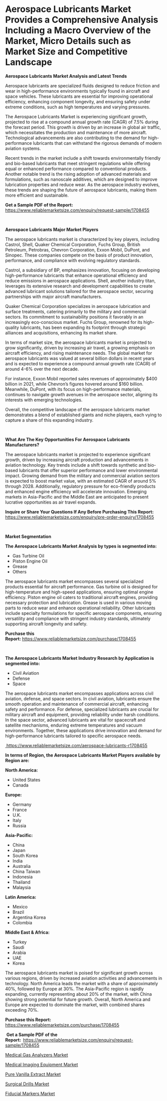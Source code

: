 <p><h1>Aerospace Lubricants Market Provides a Comprehensive Analysis Including a Macro Overview of the Market, Micro Details such as Market Size and Competitive Landscape</h1></p><p><strong>Aerospace Lubricants Market Analysis and Latest Trends</strong></p>
<p><p>Aerospace lubricants are specialized fluids designed to reduce friction and wear in high-performance environments typically found in aircraft and space vehicles. These lubricants are essential for improving operational efficiency, enhancing component longevity, and ensuring safety under extreme conditions, such as high temperatures and varying pressures.</p><p>The Aerospace Lubricants Market is experiencing significant growth, projected to rise at a compound annual growth rate (CAGR) of 7.5% during the forecast period. This growth is driven by an increase in global air traffic, which necessitates the production and maintenance of more aircraft. Technological advancements are also contributing to the demand for high-performance lubricants that can withstand the rigorous demands of modern aviation systems.</p><p>Recent trends in the market include a shift towards environmentally friendly and bio-based lubricants that meet stringent regulations while offering equal or enhanced performance compared to conventional products. Another notable trend is the rising adoption of advanced materials and formulations, such as nanoscale additives, which are designed to improve lubrication properties and reduce wear. As the aerospace industry evolves, these trends are shaping the future of aerospace lubricants, making them more efficient and sustainable.</p></p>
<p><strong>Get a Sample PDF of the Report:&nbsp;</strong> <a href="https://www.reliablemarketsize.com/enquiry/request-sample/1708455?utm_campaign=1694&utm_medium=2&utm_source=Github&utm_content=ia&utm_term=21102024&utm_id=aerospace-lubricants">https://www.reliablemarketsize.com/enquiry/request-sample/1708455</a></p>
<p>&nbsp;</p>
<p><strong>Aerospace Lubricants Major Market Players</strong></p>
<p><p>The aerospace lubricants market is characterized by key players, including Castrol, Shell, Quaker Chemical Corporation, Fuchs Group, British Petroleum, Petrobras, Chevron Corporation, Exxon Mobil, DuPont, and Sinopec. These companies compete on the basis of product innovation, performance, and compliance with evolving regulatory standards.</p><p>Castrol, a subsidiary of BP, emphasizes innovation, focusing on developing high-performance lubricants that enhance operational efficiency and reduce emissions in aerospace applications. Shell, another industry titan, leverages its extensive research and development capabilities to create advanced lubricant solutions tailored for the aerospace sector, securing partnerships with major aircraft manufacturers.</p><p>Quaker Chemical Corporation specializes in aerospace lubrication and surface treatments, catering primarily to the military and commercial sectors. Its commitment to sustainability positions it favorably in an increasingly eco-conscious market. Fuchs Group, renowned for its high-quality lubricants, has been expanding its footprint through strategic alliances and acquisitions, enhancing its market share.</p><p>In terms of market size, the aerospace lubricants market is projected to grow significantly, driven by increasing air travel, a growing emphasis on aircraft efficiency, and rising maintenance needs. The global market for aerospace lubricants was valued at several billion dollars in recent years and is expected to experience a compound annual growth rate (CAGR) of around 4-6% over the next decade.</p><p>For instance, Exxon Mobil reported sales revenues of approximately $400 billion in 2021, while Chevron’s figures hovered around $160 billion. Meanwhile, DuPont, with its focus on high-performance materials, continues to navigate growth avenues in the aerospace sector, aligning its interests with emerging technologies.</p><p>Overall, the competitive landscape of the aerospace lubricants market demonstrates a blend of established giants and niche players, each vying to capture a share of this expanding industry.</p></p>
<p>&nbsp;</p>
<p><strong>What Are The Key Opportunities For Aerospace Lubricants Manufacturers?</strong></p>
<p><p>The aerospace lubricants market is projected to experience significant growth, driven by increasing aircraft production and advancements in aviation technology. Key trends include a shift towards synthetic and bio-based lubricants that offer superior performance and lower environmental impact. Growing demand from the military and commercial aviation sectors is expected to boost market value, with an estimated CAGR of around 5% through 2028. Additionally, regulatory pressure for eco-friendly products and enhanced engine efficiency will accelerate innovation. Emerging markets in Asia-Pacific and the Middle East are anticipated to present lucrative opportunities as air travel expands.</p></p>
<p><strong>Inquire or Share Your Questions If Any Before Purchasing This Report:</strong> <a href="https://www.reliablemarketsize.com/enquiry/pre-order-enquiry/1708455?utm_campaign=1694&utm_medium=2&utm_source=Github&utm_content=ia&utm_term=21102024&utm_id=aerospace-lubricants">https://www.reliablemarketsize.com/enquiry/pre-order-enquiry/1708455</a></p>
<p>&nbsp;</p>
<p><strong>Market Segmentation</strong></p>
<p><strong>The Aerospace Lubricants Market Analysis by types is segmented into:</strong></p>
<p><ul><li>Gas Turbine Oil</li><li>Piston Engine Oil</li><li>Grease</li><li>Others</li></ul></p>
<p><p>The aerospace lubricants market encompasses several specialized products essential for aircraft performance. Gas turbine oil is designed for high-temperature and high-speed applications, ensuring optimal engine efficiency. Piston engine oil caters to traditional aircraft engines, providing necessary protection and lubrication. Grease is used in various moving parts to reduce wear and enhance operational reliability. Other lubricants include specialty formulations for specific aerospace components, ensuring versatility and compliance with stringent industry standards, ultimately supporting aircraft longevity and safety.</p></p>
<p><strong>Purchase this Report:&nbsp;</strong><a href="https://www.reliablemarketsize.com/purchase/1708455?utm_campaign=1694&utm_medium=2&utm_source=Github&utm_content=ia&utm_term=21102024&utm_id=aerospace-lubricants">https://www.reliablemarketsize.com/purchase/1708455</a></p>
<p>&nbsp;</p>
<p><strong>The Aerospace Lubricants Market Industry Research by Application is segmented into:</strong></p>
<p><ul><li>Civil Aviation</li><li>Defense</li><li>Space</li></ul></p>
<p><p>The aerospace lubricants market encompasses applications across civil aviation, defense, and space sectors. In civil aviation, lubricants ensure the smooth operation and maintenance of commercial aircraft, enhancing safety and performance. For defense, specialized lubricants are crucial for military aircraft and equipment, providing reliability under harsh conditions. In the space sector, advanced lubricants are vital for spacecraft and satellite mechanisms, enduring extreme temperatures and vacuum environments. Together, these applications drive innovation and demand for high-performance lubricants tailored to specific aerospace needs.</p></p>
<p><a href="https://www.reliablemarketsize.com/aerospace-lubricants-r1708455?utm_campaign=1694&utm_medium=2&utm_source=Github&utm_content=ia&utm_term=21102024&utm_id=aerospace-lubricants">&nbsp;https://www.reliablemarketsize.com/aerospace-lubricants-r1708455</a></p>
<p><strong>In terms of Region, the Aerospace Lubricants Market Players available by Region are:</strong></p>
<p>
    <p> <strong> North America: </strong>
        <ul>
            <li>United States</li>
            <li>Canada</li>
        </ul>
        </p> 
    <p> <strong> Europe: </strong>
        <ul>
            <li>Germany</li>
            <li>France</li>
            <li>U.K.</li>
            <li>Italy</li>
            <li>Russia</li>
        </ul>
        </p> 
    <p> <strong> Asia-Pacific: </strong>
        <ul>
            <li>China</li>
            <li>Japan</li>
            <li>South Korea</li>
            <li>India</li>
            <li>Australia</li>
            <li>China Taiwan</li>
            <li>Indonesia</li>
            <li>Thailand</li>
            <li>Malaysia</li>
        </ul>
        </p> 
    <p> <strong> Latin America: </strong>
        <ul>
            <li>Mexico</li>
            <li>Brazil</li>
            <li>Argentina Korea</li>
            <li>Colombia</li>
        </ul>
        </p> 
    <p> <strong> Middle East & Africa: </strong>
        <ul>
            <li>Turkey</li>
            <li>Saudi</li>
            <li>Arabia</li>
            <li>UAE</li>
            <li>Korea</li>
        </ul>
    </p>
    </p>
<p><p>The aerospace lubricants market is poised for significant growth across various regions, driven by increased aviation activities and advancements in technology. North America leads the market with a share of approximately 40%, followed by Europe at 30%. The Asia-Pacific region is rapidly expanding, currently representing about 20% of the market, with China showing strong potential for future growth. Overall, North America and Europe are expected to dominate the market, with combined shares exceeding 70%.</p></p>
<p><strong>Purchase this Report: </strong><a href="https://www.reliablemarketsize.com/purchase/1708455?utm_campaign=1694&utm_medium=2&utm_source=Github&utm_content=ia&utm_term=21102024&utm_id=aerospace-lubricants">https://www.reliablemarketsize.com/purchase/1708455</a></p>
<p>&nbsp;<strong>Get a Sample PDF of the Report:&nbsp;&nbsp;</strong><a href="https://www.reliablemarketsize.com/enquiry/request-sample/1708455?utm_campaign=1694&utm_medium=2&utm_source=Github&utm_content=ia&utm_term=21102024&utm_id=aerospace-lubricants">https://www.reliablemarketsize.com/enquiry/request-sample/1708455</a></p>
<p><strong></strong></p>
<p><p><a href="https://www.linkedin.com/pulse/medical-gas-analyzers-market-growth-segmentation-regional-analysis-yypgf?utm_campaign=1694&utm_medium=2&utm_source=Github&utm_content=ia&utm_term=21102024&utm_id=aerospace-lubricants">Medical Gas Analyzers Market</a></p><p><a href="https://www.linkedin.com/pulse/strategic-roadmap-success-global-medical-imaging-equipment-w6okf?utm_campaign=1694&utm_medium=2&utm_source=Github&utm_content=ia&utm_term=21102024&utm_id=aerospace-lubricants">Medical Imaging Equipment Market</a></p><p><a href="https://github.com/LilianFaulkner65/Market-Research-Report-List-1/blob/main/pure-vanilla-extract-market.md?utm_campaign=1694&utm_medium=2&utm_source=Github&utm_content=ia&utm_term=21102024&utm_id=aerospace-lubricants">Pure Vanilla Extract Market</a></p><p><a href="https://www.linkedin.com/pulse/surgical-drills-market-size-share-analysis-growth-trends-4yxnf?utm_campaign=1694&utm_medium=2&utm_source=Github&utm_content=ia&utm_term=21102024&utm_id=aerospace-lubricants">Surgical Drills Market</a></p><p><a href="https://www.linkedin.com/pulse/global-fiducial-markers-market-trends-innovations-iua5f?utm_campaign=1694&utm_medium=2&utm_source=Github&utm_content=ia&utm_term=21102024&utm_id=aerospace-lubricants">Fiducial Markers Market</a></p></p>